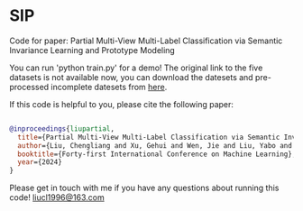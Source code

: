# SIP
Code for paper: Partial Multi-View Multi-Label Classification via Semantic Invariance Learning and Prototype Modeling


You can run 'python train.py' for a demo!
The original link to the five datasets is not available now, you can download the datesets and pre-processed incomplete datesets from [here](https://drive.google.com/drive/folders/1ey17GpSJEYpYchY6Du_AOj5Yzi2Ml7JU?usp=drive_link). 


If this code is helpful to you, please cite the following paper:
```bibtex

@inproceedings{liupartial,
  title={Partial Multi-View Multi-Label Classification via Semantic Invariance Learning and Prototype Modeling},
  author={Liu, Chengliang and Xu, Gehui and Wen, Jie and Liu, Yabo and Huang, Chao and Xu, Yong},
  booktitle={Forty-first International Conference on Machine Learning},
  year={2024}
}
```


Please get in touch with me if you have any questions about running this code!
liucl1996@163.com